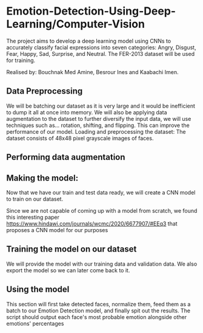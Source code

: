 # Emotion-Detection-Using-Deep-Learning/Computer-Vision
The project aims to develop a deep learning model using CNNs to accurately classify facial expressions into seven categories: Angry, Disgust, Fear, Happy, Sad, Surprise, and Neutral.
The FER-2013 dataset will be used for training.

Realised by: Bouchnak Med Amine, Besrour Ines and Kaabachi Imen.

## Data Preprocessing
We will be batching our dataset as it is very large and it would be inefficient to dump it all at once into memory. We will also be applying data augmentation to the dataset to further diversify the input data, we will use techniques such as... rotation, shifting, and flipping. This can improve the performance of our model.
Loading and preprocessing the dataset: The dataset consists of 48x48 pixel grayscale images of faces.

## Performing data augmentation

## Making the model:
Now that we have our train and test data ready, we will create a CNN model to train on our dataset.

Since we are not capable of coming up with a model from scratch, we found this interesting paper https://www.hindawi.com/journals/wcmc/2020/6677907/#EEq3 that proposes a CNN model for our purposes

## Training the model on our dataset
We will provide the model with our training data and validation data. We also export the model so we can later come back to it.

## Using the model
This section will first take detected faces, normalize them, feed them as a batch to our Emotion Detection model, and finally spit out the results.
The script should output each face's most probable emotion alongside other emotions' percentages
